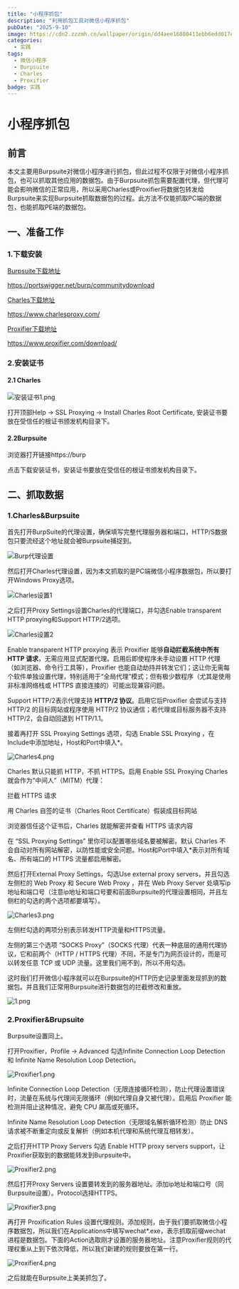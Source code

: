 ```yaml
---
title: "小程序抓包"
description: "利用抓包工具对微信小程序抓包"
pubDate: "2025-9-10"
image: https://cdn2.zzzmh.cn/wallpaper/origin/dd4aee16880411ebb6edd017c2d2eca2.jpg/fhd?auth_key=1762272000-2e3e48e8a038fad74ae8ccf2ecc244d59cb6539e-0-5b3beff0611a9523824c25118da4b9df
categories:
  - 实践
tags:
  - 微信小程序
  - Burpsuite
  - Charles
  - Proxifier
badge: 实践
---
```




# 小程序抓包

## 前言

本文主要用Burpsuite对微信小程序进行抓包，但此过程不仅限于对微信小程序抓包，也可以抓取其他应用的数据包。由于Burpsuite抓包需要配置代理，但代理可能会影响微信的正常应用，所以采用Charles或Proxifier将数据包转发给Burpsuite来实现Burpsuite抓取数据包的过程。此方法不仅能抓取PC端的数据包，也能抓取PE端的数据包。



## 一、准备工作

### 1.下载安装

[Burpsuite下载地址](https://portswigger.net/burp/communitydownload)

https://portswigger.net/burp/communitydownload

[Charles下载地址](https://www.charlesproxy.com/)

https://www.charlesproxy.com/

[Proxifier下载地址](https://www.proxifier.com/download/)

https://www.proxifier.com/download/



### 2.安装证书

#### 2.1 Charles

![安装证书1.png](https://s2.loli.net/2025/10/10/rHCo84a3NO75LpR.png)

打开顶部Help -> SSL Proxying -> Install Charles Root Certificate, 安装证书要放在受信任的根证书颁发机构目录下。



#### 2.2Burpsuite

浏览器打开链接https://burp

点击下载安装证书，安装证书要放在受信任的根证书颁发机构目录下。



## 二、抓取数据

### 1.Charles&Burpsuite

首先打开BurpSuite的代理设置，确保填写完整代理服务器和端口，HTTP/S数据包只要流经这个地址就会被Burpsuite捕捉到。

![Burp代理设置](https://s2.loli.net/2025/10/10/9GgQkwMeP5JE8hZ.png)

然后打开Charles代理设置，因为本文抓取的是PC端微信小程序数据包，所以要打开Windows Proxy选项。

![Charles设置1](https://s2.loli.net/2025/10/10/TgxAruiSWhBpZCe.png)



之后打开Proxy Settings设置Charles的代理端口，并勾选Enable transparent HTTP proxying和Support HTTP/2选项。

![Charles设置2](https://s2.loli.net/2025/10/10/tAKVTop2XanuPyF.png)

Enable transparent HTTP proxying 表示 Proxifier 能够**自动拦截系统中所有 HTTP 请求**，无需应用显式配置代理。启用后即使程序未手动设置 HTTP 代理（如浏览器、命令行工具等），Proxifier 也能自动劫持并转发它们；这让你无需每个软件单独设置代理，特别适用于“全局代理”模式；但有极少数程序（尤其是使用非标准网络栈或 HTTPS 直接连接的）可能出现兼容问题。

Support HTTP/2表示代理支持 **HTTP/2 协议**。启用它后Proxifier 会尝试与支持 HTTP/2 的目标网站或程序使用 HTTP/2 协议通信；若代理或目标服务器不支持 HTTP/2，会自动回退到 HTTP/1.1。



接着再打开 SSL Proxying Settings 选项，勾选 Enable SSL Proxying ，在Include中添加地址，Host和Port中填入*。

![Charles4.png](https://s2.loli.net/2025/10/10/c2rb3j1kYnESdFp.png)

Charles 默认只能抓 HTTP，不抓 HTTPS。启用 Enable SSL Proxying Charles 就会作为“中间人”（MITM）代理：

拦截 HTTPS 请求

用 Charles 自签的证书（Charles Root Certificate）假装成目标网站

浏览器信任这个证书后，Charles 就能解密并查看 HTTPS 请求内容

在 “SSL Proxying Settings” 里你可以配置哪些域名要被解密。默认 Charles 不会自动对所有网站解密，以防性能或安全问题。Host和Port中填入*表示对所有域名、所有端口的 HTTPS 流量都启用解密。



然后打开External Proxy Settings，勾选Use external proxy servers，并且勾选左侧栏的 Web Proxy 和 Secure Web Proxy ，并在 Web Proxy Server 处填写ip地址和端口号（注意ip地址和端口号要和前面Burpsuite的代理设置相同，并且左侧栏的勾选的两个选项都要填写）。

![Charles3.png](https://s2.loli.net/2025/10/10/s1TmUMbHJRGlhfv.png)

左侧栏勾选的两项分别表示转发HTTP流量和HTTPS流量。

左侧的第三个选项 “SOCKS Proxy”（SOCKS 代理）代表一种底层的通用代理协议，它和前两个（HTTP / HTTPS 代理）不同，不是专门为网页设计的，而是可以转发任意 TCP 或 UDP 流量。这里我们用不到，所以不用勾选。



这时我们打开微信小程序就可以在Burpsuite的HTTP历史记录里面发现抓到的数据包。并且我们正常用Burpsuite进行数据包的拦截修改和重放。

![1.png](https://s2.loli.net/2025/10/10/2gtZ4P7CaKNoLpz.png)





### 2.Proxifier&Brupsuite

Burpsuite设置同上。

打开Proxifier，Profile -> Advanced 勾选Infinite Connection Loop Detection 和 Infinite Name Resolution Loop Detection。

![Proxifier1.png](https://s2.loli.net/2025/10/10/w5g2CQ7TvVFtqN3.png)

Infinite Connection Loop Detection（无限连接循环检测），防止代理设置错误时，流量在系统与代理间无限循环（例如代理自身又被代理）。启用后 Proxifier 能检测并阻止这种情况，避免 CPU 飙高或死循环。

Infinite Name Resolution Loop Detection（无限域名解析循环检测）防止 DNS 请求被不断重定向或反复解析（例如本机代理和系统代理互相转发）。



之后打开HTTP Proxy Servers 勾选 Enable HTTP proxy servers support，让Proxifier获取到的数据能转发到Burpsuite中。

![Proxifier2.png](https://s2.loli.net/2025/10/10/sAF6QLZe9BK5Ucd.png)



然后打开Proxy Servers 设置要转发到的服务器地址。添加ip地址和端口号（同Burpsuite设置）。Protocol选择HTTPS。

![Proxifier3.png](https://s2.loli.net/2025/10/10/Df59XBqs1icx2ja.png)



再打开 Proxification Rules 设置代理规则。添加规则，由于我们要抓取微信小程序数据包，所以我们在Applications中填写wechat*.exe，表示抓取前缀wechat进程是数据包。下面的Action选取刚才设置的服务器地址。注意Proxifier规则的代理权重从上到下依次降低，所以我们新建的规则要放在第一行。

![Proxifier4.png](https://s2.loli.net/2025/10/10/TsKO5PxazS1vhrV.png)

之后就能在Burpsuite上美美抓包了。
